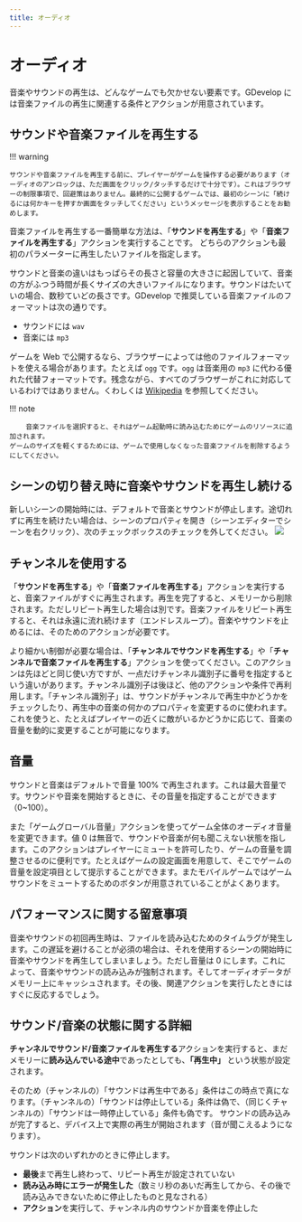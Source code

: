 ```yaml
---
title: オーディオ
---
```

# オーディオ

音楽やサウンドの再生は、どんなゲームでも欠かせない要素です。GDevelop には音楽ファイルの再生に関連する条件とアクションが用意されています。

## サウンドや音楽ファイルを再生する

!!! warning

    サウンドや音楽ファイルを再生する前に、プレイヤーがゲームを操作する必要があります（オーディオのアンロックは、ただ画面をクリック/タッチするだけで十分です）。これはブラウザーの制限事項で、回避策はありません。最終的に公開するゲームでは、最初のシーンに「続けるには何かキーを押すか画面をタッチしてください」というメッセージを表示することをお勧めします。

音楽ファイルを再生する一番簡単な方法は、「**サウンドを再生する**」や「**音楽ファイルを再生する**」アクションを実行することです。
どちらのアクションも最初のパラメーターに再生したいファイルを指定します。

サウンドと音楽の違いはもっぱらその長さと容量の大きさに起因していて、音楽の方がふつう時間が長くサイズの大きいファイルになります。サウンドはたいていの場合、数秒ていどの長さです。GDevelop で推奨している音楽ファイルのフォーマットは次の通りです。

* サウンドには `wav`
* 音楽には `mp3`

ゲームを Web で公開するなら、ブラウザーによっては他のファイルフォーマットを使える場合があります。たとえば `ogg` です。`ogg` は音楽用の `mp3` に代わる優れた代替フォーマットです。残念ながら、すべてのブラウザーがこれに対応しているわけではありません。くわしくは [Wikipedia](https://en.wikipedia.org/wiki/HTML5_audio#Supported_audio_coding_formats) を参照してください。

!!! note

        音楽ファイルを選択すると、それはゲーム起動時に読み込むためにゲームのリソースに追加されます。
    ゲームのサイズを軽くするためには、ゲームで使用しなくなった音楽ファイルを削除するようにしてください。


## シーンの切り替え時に音楽やサウンドを再生し続ける

新しいシーンの開始時には、デフォルトで音楽とサウンドが停止します。途切れずに再生を続けたい場合は、シーンのプロパティを開き（シーンエディターでシーンを右クリック）、次のチェックボックスのチェックを外してください。
![](/gdevelop5/all-features/scene_properties.png)



## チャンネルを使用する

「**サウンドを再生する**」や「**音楽ファイルを再生する**」アクションを実行すると、音楽ファイルがすぐに再生されます。再生を完了すると、メモリーから削除されます。ただしリピート再生した場合は別です。音楽ファイルをリピート再生すると、それは永遠に流れ続けます（エンドレスループ）。音楽やサウンドを止めるには、そのためのアクションが必要です。

より細かい制御が必要な場合は、「**チャンネルでサウンドを再生する**」や「**チャンネルで音楽ファイルを再生する**」アクションを使ってください。このアクションは先ほどと同じ使い方ですが、一点だけチャンネル識別子に番号を指定するという違いがあります。チャンネル識別子は後ほど、他のアクションや条件で再利用します。「チャンネル識別子」は、サウンドがチャンネルで再生中かどうかをチェックしたり、再生中の音楽の何かのプロパティを変更するのに使われます。これを使うと、たとえばプレイヤーの近くに敵がいるかどうかに応じて、音楽の音量を動的に変更することが可能になります。

## 音量

サウンドと音楽はデフォルトで音量 100% で再生されます。これは最大音量です。サウンドや音楽を開始するときに、その音量を指定することができます（0~100）。

また「ゲームグローバル音量」アクションを使ってゲーム全体のオーディオ音量を変更できます。値 0 は無音で、サウンドや音楽が何も聞こえない状態を指します。このアクションはプレイヤーにミュートを許可したり、ゲームの音量を調整させるのに便利です。たとえばゲームの設定画面を用意して、そこでゲームの音量を設定項目として提示することができます。またモバイルゲームではゲームサウンドをミュートするためのボタンが用意されていることがよくあります。

## パフォーマンスに関する留意事項

音楽やサウンドの初回再生時は、ファイルを読み込むためのタイムラグが発生します。この遅延を避けることが必須の場合は、それを使用するシーンの開始時に音楽やサウンドを再生してしまいましょう。ただし音量は 0 にします。これによって、音楽やサウンドの読み込みが強制されます。そしてオーディオデータがメモリー上にキャッシュされます。その後、関連アクションを実行したときにはすぐに反応するでしょう。

## サウンド/音楽の状態に関する詳細

**チャンネルでサウンド/音楽ファイルを再生する**アクションを実行すると、まだメモリーに**読み込んでいる途中**であったとしても、**「再生中」** という状態が設定されます。

そのため（チャンネルの）「サウンドは再生中である」条件はこの時点で真になります。（チャンネルの）「サウンドは停止している」条件は偽で、（同じくチャンネルの）「サウンドは一時停止している」条件も偽です。
サウンドの読み込みが完了すると、デバイス上で実際の再生が開始されます（音が聞こえるようになります）。

サウンドは次のいずれかのときに停止します。

* **最後**まで再生し終わって、リピート再生が設定されていない
* **読み込み時にエラーが発生した**（数ミリ秒のあいだ再生してから、その後で読み込みできないために停止したものと見なされる）
* **アクション**を実行して、チャンネル内のサウンドか音楽を停止した